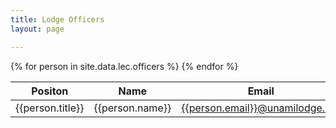 ```yaml
---
title: Lodge Officers
layout: page

---
```

<table class="table table-striped my-3">
  <thead>
    <tr>
      <th scope="col">Positon</th>
      <th scope="col">Name</th>
      <th scope="col">Email</th>
    </tr>
  </thead>
  <tbody>
    {% for person in site.data.lec.officers %}
      <tr>
        <td>{{person.title}}</td>
        <td>{{person.name}}</td>
        <td><a href="mailto:{{person.email}}@unamilodge.org">{{person.email}}@unamilodge.org</a></td>
      </tr>
    {% endfor %}
  </tbody>
</table>
